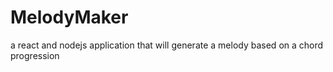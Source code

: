 # MelodyMaker
a react and nodejs application that will generate a melody based on a chord progression
